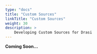 ```yaml
---
type: "docs"
title: "Custom Sources"
linkTitle: "Custom Sources"
weight: 30
description: >
    Developing Custom Sources for Drasi
---
```


**Coming Soon...**
